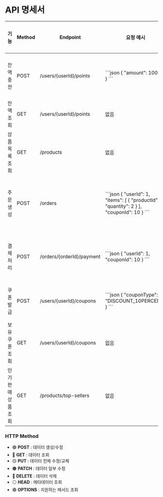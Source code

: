 <link rel="stylesheet" href="table-styles.css">

# API 명세서

<table class="api-table">
  <thead>
    <tr>
      <th style="width: 15%;">기능</th>
      <th style="width: 10%;" class="text-center">Method</th>
      <th style="width: 15%;">Endpoint</th>
      <th style="width: 20%;">요청 예시</th>
      <th style="width: 25%;">응답 예시</th>
      <th style="width: 15%;">예외 상황</th>
    </tr>
  </thead>


  <tbody>
    <tr>
      <td class="text-bold">잔액 충전</td>
      <td class="text-center">
        <span class="method-post">POST</span>
      </td>
      <td class="code-text">/users/{userId}/points</td>
      <td class="code-text">
```json
{
  "amount": 10000
}
```
      </td>
      <td class="code-text">
```json
{
  "userId": 1,
  "balance": 15000
}
```
      </td>
      <td class="text-center">최소,최대 금액</td>
    </tr>
    <tr>
      <td class="text-bold">잔액 조회</td>
      <td class="text-center">
        <span class="method-get">GET</span>
      </td>
      <td class="code-text">/users/{userId}/points</td>
      <td class="code-text">없음</td>
      <td class="code-text">
```json
{
  "userId": 1,
  "balance": 15000
}
```
      </td>
      <td class="text-center">-</td>
    </tr>
    <tr>
      <td class="text-bold">상품 목록 조회</td>
      <td class="text-center">
        <span class="method-get">GET</span>
      </td>
      <td class="code-text">/products</td>
      <td class="code-text">없음</td>
      <td class="code-text">
```json
[
  {
    "id": 1,
    "name": "커피",
    "price": 3000,
    "stock": 100,
    "category": "음료"
  }
]
```
      </td>
      <td class="text-center">-</td>
    </tr>
    <tr>
      <td class="text-bold">주문 생성</td>
      <td class="text-center">
        <span class="method-post">POST</span>
      </td>
      <td class="code-text">/orders</td>
      <td class="code-text">
```json
{
  "userId": 1,
  "items": [
    {
      "productId": 1,
      "quantity": 2
    }
  ],
  "couponId": 10
}
```
      </td>
      <td class="code-text">
```json
{
  "orderId": 100,
  "userId": 1,
  "items": [
    {
      "productId": 1,
      "quantity": 2,
      "price": 3000
    }
  ],
  "totalAmount": 6000,
  "discountAmount": 600,
  "finalAmount": 5400,
  "couponUsed": true,
  "status": "PENDING"
}
```
      </td>
      <td class="text-center">
        <span class="error-warning">재고 부족</span>
      </td>
    </tr>
    <tr>
      <td class="text-bold">결제 처리</td>
      <td class="text-center">
        <span class="method-post">POST</span>
      </td>
      <td class="code-text">/orders/{orderId}/payment</td>
      <td class="code-text">
```json
{
  "userId": 1,
  "couponId": 10
}
```
      </td>
      <td class="code-text">
```json
{
  "orderId": 100,
  "userId": 1,
  "totalAmount": 6000,
  "discountAmount": 600,
  "finalAmount": 5400,
  "couponUsed": true,
  "status": "COMPLETED",
  "paymentDate": "2024-01-15T10:30:00Z"
}
```
      </td>
      <td class="text-center">
        <span class="error-critical">잔액 부족</span>
      </td>
    </tr>
    <tr>
      <td class="text-bold">쿠폰 발급</td>
      <td class="text-center">
        <span class="method-post">POST</span>
      </td>
      <td class="code-text">/users/{userId}/coupons</td>
      <td class="code-text">
```json
{
  "couponType": "DISCOUNT_10PERCENT"
}
```
      </td>
      <td class="code-text">
```json
{
  "couponId": 10,
  "userId": 1,
  "couponType": "DISCOUNT_10PERCENT",
  "discountRate": 10,
  "expiryDate": "2024-12-31",
  "isUsed": false
}
```
      </td>
      <td class="text-center">
        <span class="error-critical">쿠폰 소진</span>
      </td>
    </tr>
    <tr>
      <td class="text-bold">보유 쿠폰 조회</td>
      <td class="text-center">
        <span class="method-get">GET</span>
      </td>
      <td class="code-text">/users/{userId}/coupons</td>
      <td class="code-text">없음</td>
      <td class="code-text">
```json
[
  {
    "couponId": 10,
    "userId": 1,
    "couponType": "DISCOUNT_10PERCENT",
    "discountRate": 10,
    "expiryDate": "2024-12-31",
    "isUsed": false
  }
]
```
      </td>
      <td class="text-center">-</td>
    </tr>
    <tr>
      <td class="text-bold">인기 판매 상품 조회</td>
      <td class="text-center">
        <span class="method-get">GET</span>
      </td>
      <td class="code-text">/products/top-sellers</td>
      <td class="code-text">없음</td>
      <td class="code-text">
```json
[
  {
    "id": 1,
    "name": "커피",
    "price": 3000,
    "salesCount": 150,
    "totalRevenue": 450000
  }
]
```
      </td>
      <td class="text-center">-</td>
    </tr>
  </tbody>
</table>

### HTTP Method
- 🟢 **POST** : 데이터 생성/수정
- 🔵 **GET** : 데이터 조회
- 🟡 **PUT** : 데이터 전체 수정/교체
- 🟠 **PATCH** : 데이터 일부 수정
- 🔴 **DELETE** : 데이터 삭제
- ⚪ **HEAD** : 메타데이터 조회
- 🟣 **OPTIONS** : 지원하는 메서드 조회